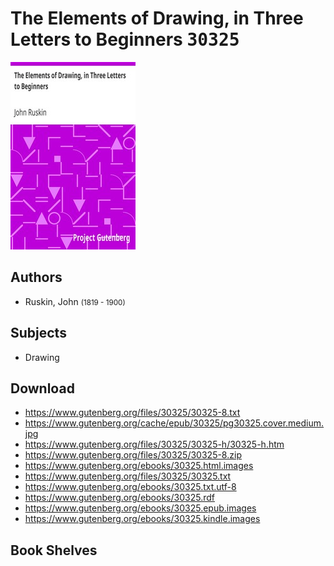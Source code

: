 # The Elements of Drawing, in Three Letters to Beginners <kbd>30325</kbd>

![](./cover.medium.jpg "")

## Authors


 - Ruskin, John <small>(1819 - 1900)</small>

## Subjects


 - Drawing

## Download


 - https://www.gutenberg.org/files/30325/30325-8.txt
 - https://www.gutenberg.org/cache/epub/30325/pg30325.cover.medium.jpg
 - https://www.gutenberg.org/files/30325/30325-h/30325-h.htm
 - https://www.gutenberg.org/files/30325/30325-8.zip
 - https://www.gutenberg.org/ebooks/30325.html.images
 - https://www.gutenberg.org/files/30325/30325.txt
 - https://www.gutenberg.org/ebooks/30325.txt.utf-8
 - https://www.gutenberg.org/ebooks/30325.rdf
 - https://www.gutenberg.org/ebooks/30325.epub.images
 - https://www.gutenberg.org/ebooks/30325.kindle.images

## Book Shelves


